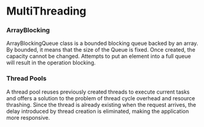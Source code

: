 # MultiThreading
### ArrayBlocking 
ArrayBlockingQueue class is a bounded blocking queue backed by an array. By bounded, it means that the size of the Queue is fixed. Once created, the capacity cannot be changed. Attempts to put an element into a full queue will result in the operation blocking.
### Thread Pools
A thread pool reuses previously created threads to execute current tasks and offers a solution to the problem of thread cycle overhead and resource thrashing. Since the thread is already existing when the request arrives, the delay introduced by thread creation is eliminated, making the application more responsive.

